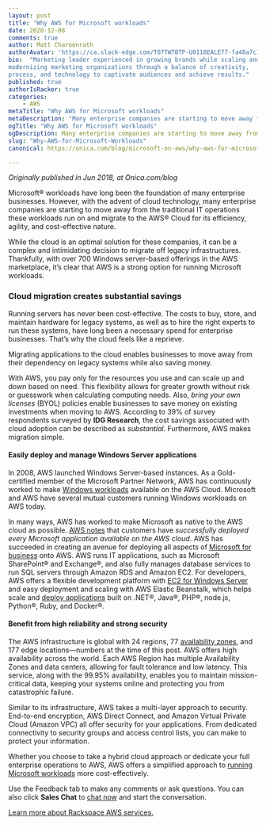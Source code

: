 ```yaml
---
layout: post
title: "Why AWS for Microsoft workloads"
date: 2020-12-08
comments: true
author: Matt Charoenrath
authorAvatar: 'https://ca.slack-edge.com/T07TWTBTP-U0118EALE77-fa48a7c11b02-72'
bio:  "Marketing leader experienced in growing brands while scaling and 
modernizing marketing organizations through a balance of creativity, 
process, and technology to captivate audiences and achieve results."
published: true
authorIsRacker: true
categories:
    - AWS
metaTitle: "Why AWS for Microsoft workloads"
metaDescription: "Many enterprise companies are starting to move away from the traditional IT operations these workloads run on and migrate to the AWS Cloud for its efficiency, agility, and cost-effective nature."
ogTitle: "Why AWS for Microsoft workloads"
ogDescription: Many enterprise companies are starting to move away from the traditional IT operations these workloads run on and migrate to the AWS Cloud for its efficiency, agility, and cost-effective nature."
slug: "Why-AWS-for-Microsoft-Workloads"
canonical: https://onica.com/blog/microsoft-on-aws/why-aws-for-microsoft-workloads/

---
```


*Originally published in Jun 2018, at Onica.com/blog*

Microsoft&reg; workloads have long been the foundation of many enterprise businesses. However, with the advent of cloud
technology, many enterprise companies are starting to move away from the traditional IT operations these workloads run
on and migrate to the AWS&reg; Cloud for its efficiency, agility, and cost-effective nature.

<!--more-->

While the cloud is an optimal solution for these companies, it can be a complex and intimidating decision to migrate off
legacy infrastructures. Thankfully, with over 700 Windows server-based offerings in the AWS marketplace, it’s clear that
AWS is a strong option for running Microsoft workloads.

### Cloud migration creates substantial savings

Running servers has never been cost-effective. The costs to buy, store, and maintain hardware for legacy systems, as well
as to hire the right experts to run these systems, have long been a necessary spend for enterprise businesses. That’s why
the cloud feels like a reprieve. 

Migrating applications to the cloud enables businesses to move away from their dependency on legacy systems while also
saving money.

With AWS, you pay only for the resources you use and can scale up and down based on need. This flexibility allows for
greater growth without risk or guesswork when calculating computing needs. Also, *bring your own licenses* (BYOL) policies
enable businesses to save money on existing investments when moving to AWS. According to 39% of survey respondents surveyed
by **IDG Research**, the cost savings associated with cloud adoption can be described as *substantial*. Furthermore, AWS
makes migration simple.

#### Easily deploy and manage Windows Server applications

In 2008, AWS launched Windows Server-based instances. As a Gold-certified member of the Microsoft Partner Network, AWS has
continuously worked to make [Windows workloads](https://onica.com/blog/microsoft-on-aws/why-aws-for-microsoft-workloads/)
available on the AWS Cloud. Microsoft and AWS have several mutual customers running Windows workloads on AWS today.

In many ways, AWS has worked to make Microsoft as native to the AWS cloud as possible. [AWS notes](https://aws.amazon.com/windows/faq/)
that customers have *successfully deployed every Microsoft application available on the AWS cloud*. AWS has succeeded in creating an
avenue for deploying all aspects of [Microsoft for business](https://onica.com/videos/grow-your-business-through-application-modernization/)
onto AWS. AWS runs IT applications, such as Microsoft SharePoint&reg; and Exchange&reg;, and also fully manages database services to run
SQL servers through Amazon RDS and Amazon EC2. For developers, AWS offers a flexible development platform with
[EC2 for Windows Server](https://onica.com/blog/onica-achieves-amazon-ec2-for-microsoft-windows-server-partner-status/) and easy deployment
and scaling with AWS Elastic Beanstalk, which helps scale and
[deploy applications](https://onica.com/blog/running-windows-workloads-net-applications-aws-webinar/) built on .NET&reg;, Java&reg;, PHP&reg;,
node.js, Python&reg;, Ruby, and Docker&reg;.

#### Benefit from high reliability and strong security

The AWS infrastructure is global with 24 regions, 77 [availability zones](https://onica.com/blog/should-i-build-a-multi-region-architecture-in-aws/),
and 177 edge locations&mdash;numbers at the time of this post. AWS offers high availability across the world. Each AWS Region has multiple
Availability Zones and data centers, allowing for fault tolerance and low latency. This service, along with the 99.95% availability, enables
you to maintain mission-critical data, keeping your systems online and protecting you from catastrophic failure.

Similar to its infrastructure, AWS takes a multi-layer approach to security. End-to-end encryption, AWS Direct Connect, and Amazon Virtual
Private Cloud (Amazon VPC) all offer security for your applications. From dedicated connectivity to security groups and access control lists,
you can make to protect your information.

Whether you choose to take a hybrid cloud approach or dedicate your full enterprise operations to AWS, AWS offers a simplified approach
to [running Microsoft workloads](https://onica.com/services/application-modernization/) more cost-effectively.

Use the Feedback tab to make any comments or ask questions. You can also click
**Sales Chat** to [chat now](https://www.rackspace.com/) and start the conversation.

<a class="cta blue" id="cta" href="https://www.rackspace.com/cloud/aws">Learn more about Rackspace AWS services.</a>
